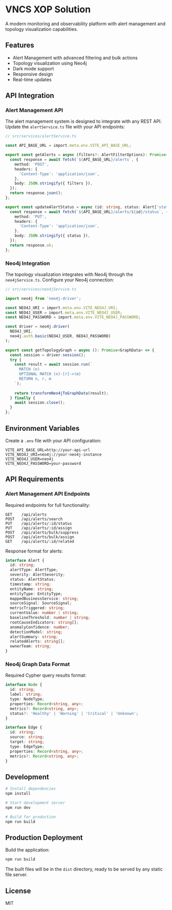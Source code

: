 # VNCS XOP Solution

A modern monitoring and observability platform with alert management and topology visualization capabilities.

## Features

- Alert Management with advanced filtering and bulk actions
- Topology visualization using Neo4j
- Dark mode support
- Responsive design
- Real-time updates

## API Integration

### Alert Management API

The alert management system is designed to integrate with any REST API. Update the `alertService.ts` file with your API endpoints:

```typescript
// src/services/alertService.ts

const API_BASE_URL = import.meta.env.VITE_API_BASE_URL;

export const getAlerts = async (filters?: AlertFilterOptions): Promise<Alert[]> => {
  const response = await fetch(`${API_BASE_URL}/alerts`, {
    method: 'POST',
    headers: {
      'Content-Type': 'application/json',
    },
    body: JSON.stringify({ filters }),
  });
  return response.json();
};

export const updateAlertStatus = async (id: string, status: Alert['status']): Promise<boolean> => {
  const response = await fetch(`${API_BASE_URL}/alerts/${id}/status`, {
    method: 'PUT',
    headers: {
      'Content-Type': 'application/json',
    },
    body: JSON.stringify({ status }),
  });
  return response.ok;
};
```

### Neo4j Integration

The topology visualization integrates with Neo4j through the `neo4jService.ts`. Configure your Neo4j connection:

```typescript
// src/services/neo4jService.ts

import neo4j from 'neo4j-driver';

const NEO4J_URI = import.meta.env.VITE_NEO4J_URI;
const NEO4J_USER = import.meta.env.VITE_NEO4J_USER;
const NEO4J_PASSWORD = import.meta.env.VITE_NEO4J_PASSWORD;

const driver = neo4j.driver(
  NEO4J_URI,
  neo4j.auth.basic(NEO4J_USER, NEO4J_PASSWORD)
);

export const getTopologyGraph = async (): Promise<GraphData> => {
  const session = driver.session();
  try {
    const result = await session.run(`
      MATCH (n)
      OPTIONAL MATCH (n)-[r]->(m)
      RETURN n, r, m
    `);
    
    return transformNeo4jToGraphData(result);
  } finally {
    await session.close();
  }
};
```

## Environment Variables

Create a `.env` file with your API configuration:

```env
VITE_API_BASE_URL=http://your-api-url
VITE_NEO4J_URI=neo4j://your-neo4j-instance
VITE_NEO4J_USER=neo4j
VITE_NEO4J_PASSWORD=your-password
```

## API Requirements

### Alert Management API Endpoints

Required endpoints for full functionality:

```
GET    /api/alerts
POST   /api/alerts/search
PUT    /api/alerts/:id/status
PUT    /api/alerts/:id/assign
POST   /api/alerts/bulk/suppress
POST   /api/alerts/bulk/assign
GET    /api/alerts/:id/related
```

Response format for alerts:

```typescript
interface Alert {
  id: string;
  alertType: AlertType;
  severity: AlertSeverity;
  status: AlertStatus;
  timestamp: string;
  entityName: string;
  entityType: EntityType;
  mappedBusinessService: string;
  sourceSignal: SourceSignal;
  metricTriggered: string;
  currentValue: number | string;
  baselineThreshold: number | string;
  rootCauseIndicators: string[];
  anomalyConfidence: number;
  detectionModel: string;
  alertSummary: string;
  relatedAlerts: string[];
  ownerTeam: string;
}
```

### Neo4j Graph Data Format

Required Cypher query results format:

```typescript
interface Node {
  id: string;
  label: string;
  type: NodeType;
  properties: Record<string, any>;
  metrics?: Record<string, any>;
  status?: 'Healthy' | 'Warning' | 'Critical' | 'Unknown';
}

interface Edge {
  id: string;
  source: string;
  target: string;
  type: EdgeType;
  properties: Record<string, any>;
  metrics?: Record<string, any>;
}
```

## Development

```bash
# Install dependencies
npm install

# Start development server
npm run dev

# Build for production
npm run build
```

## Production Deployment

Build the application:

```bash
npm run build
```

The built files will be in the `dist` directory, ready to be served by any static file server.

## License

MIT